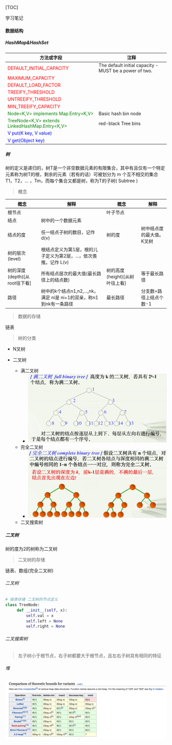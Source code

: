 [TOC]

学习笔记

#### 数据结构

##### HashMap&HashSet

| 方法或字段                                                   | 注释                                                   |
| ------------------------------------------------------------ | ------------------------------------------------------ |
| <span style="color:red">DEFAULT_INITIAL_CAPACITY</span>      | The default initial capacity - MUST be a power of two. |
| <span style="color:red">MAXIMUM_CAPACITY</span>              |                                                        |
| <span style="color:red">DEFAULT_LOAD_FACTOR</span>           |                                                        |
| <span style="color:red">TREEIFY_THRESHOLD</span>             |                                                        |
| <span style="color:red">UNTREEIFY_THRESHOLD</span>           |                                                        |
| <span style="color:red">MIN_TREEIFY_CAPACITY</span>          |                                                        |
| <span style="color:green">Node<K,V> implements Map.Entry<K,V></span> | Basic hash bin node                                    |
| <span style="color:green">TreeNode<K,V> extends LinkedHashMap.Entry<K,V></span> | red-black Tree bins                                    |
| <span style="color:blue">V put(K key, V value)</span>        |                                                        |
| <span style="color:blue">V get(Object key)</span>            |                                                        |



##### 树

树的定义是递归的，树T是一个非空数据元素的有限集合，其中有且仅有一个特定元素称为树T的根，剩余的元素（若有的话）可被划分为 m 个互不相交的集合 T1，T2，... ，Tm，而每个集合又都是树，称为T的子树( Subtree ) 

> 概念

| 概念                          | 解释                                                         | 概念                           | 解释                      |
| ----------------------------- | ------------------------------------------------------------ | ------------------------------ | ------------------------- |
| 根节点                        |                                                              | 叶子节点                       |                           |
| 结点                          | 树中的一个数据元素                                           |                                |                           |
| 结点的度                      | 任一结点子树的数目，记作 d(v)                                | 树的度                         | 树中结点度的最大值。K叉树 |
| 树的层次(level)               | 根结点定义为第1层，根的儿子定义为第2层，...，依次类推。记作 L(v) |                                |                           |
| 树的深度(depth)[从root往下看] | 所有结点层次的最大值(最长路径上的结点数)                     | 树的高度(height)[从树叶往上看] | 等于最长路径              |
| 路径                          | 树中的k个结点n1,n2,...,nk，满足 ni是 ni+1的双亲，称n1到nk有一条路径 | 最长路径                       | 分支数=路径上结点个数-1   |

> 数据的存储

链表

> 树的分类

- N叉树

- 二叉树
  - 满二叉树
    - ![满二叉树](./resources/满二叉树.png)
  - 完全二叉树
    - ![完全二叉树](./resources/完全二叉树.png)
  - 二叉搜索树



##### 二叉树

树的度为2的树称为二叉树

> 二叉树的存储

链表、数组(完全二叉树)

###### 二叉树

```python
# 链表存储 二叉树的节点定义
class TreeNode:
     def __init__(self, x):
         self.val = x
         self.left = None
         self.right = None
```



###### 二叉搜索树

>  左子树小于根节点，右子树都要大于根节点，且左右子树具有相同的特征





###### 堆





![](./resources/堆的时间复杂度.png)